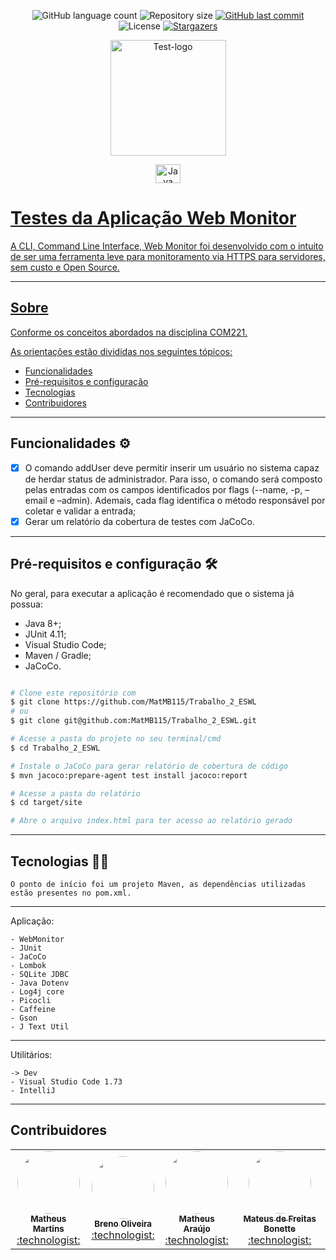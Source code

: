 <p align="center">
  <img alt="GitHub language count" src="https://img.shields.io/github/languages/count/MatMB115/Trabalho_2_ESWL?color=%2304D361">

<img alt="Repository size" src="https://img.shields.io/github/repo-size/MatMB115/Trabalho_2_ESWL">

<a href="https://github.com/darlosss/repime/commits/main">
    <img alt="GitHub last commit" src="https://img.shields.io/github/last-commit/MatMB115/Trabalho_2_ESWL">
  </a>

<img alt="License" src="https://img.shields.io/badge/license-MIT-brightgreen">
   <a href="https://github.com/MatMB115/Trabalho_2_ESWL/targazers">
    <img alt="Stargazers" src="https://img.shields.io/github/stars/MatMB115/Trabalho_2_ESWL?style=social">
  </a>
</p>

<p align="center">
  <a href="https://github.com/MatMB115/Trabalho_2_ESWL">
    <img src="https://miro.medium.com/max/460/1*ahIiDbsR6s9XgR45nJJ5DA.png" height="185" width="185" alt="Test-logo" />
  </a>
</p>

<p align="center">
    <a href="https://www.java.com/pt-BR">
        <img align="center" alt="Java" height="30" width="40" src="https://cdn.jsdelivr.net/gh/devicons/devicon/icons/java/java-original-wordmark.svg">
</p>

# Testes da Aplicação Web Monitor

A CLI, Command Line Interface, Web Monitor foi desenvolvido com o intuito de ser uma ferramenta leve para monitoramento via HTTPS para servidores, sem custo e Open Source.

---

## Sobre

Conforme os conceitos abordados na disciplina COM221.

As orientações estão divididas nos seguintes tópicos:

- [Funcionalidades](#funcionalidades-gear)
- [Pré-requisitos e configuração](#pré-requisitos-e-configuração-hammer_and_wrench)
- [Tecnologias](#tecnologias-technologist)
- [Contribuidores](#contribuidores)

---

## Funcionalidades :gear:

 - [x] O comando addUser deve permitir inserir um usuário no sistema capaz de herdar status de administrador. Para isso, o comando será composto pelas entradas com os campos identificados por flags (--name, -p, –email e –admin). Ademais, cada flag identifica o método responsável por coletar e validar a entrada;
 - [x] Gerar um relatório da cobertura de testes com JaCoCo.

---

## Pré-requisitos e configuração :hammer_and_wrench:
No geral, para executar a aplicação é recomendado que o sistema já possua:

  - Java 8+;
  - JUnit 4.11;
  - Visual Studio Code;
  - Maven / Gradle;
  - JaCoCo.

```bash

# Clone este repositório com
$ git clone https://github.com/MatMB115/Trabalho_2_ESWL
# ou
$ git clone git@github.com:MatMB115/Trabalho_2_ESWL.git

# Acesse a pasta do projeto no seu terminal/cmd
$ cd Trabalho_2_ESWL

# Instale o JaCoCo para gerar relatório de cobertura de código
$ mvn jacoco:prepare-agent test install jacoco:report

# Acesse a pasta do relatório
$ cd target/site

# Abre o arquivo index.html para ter acesso ao relatório gerado

```

---

## Tecnologias :technologist:
    O ponto de início foi um projeto Maven, as dependências utilizadas estão presentes no pom.xml. 
    
---

Aplicação:

    - WebMonitor
    - JUnit
    - JaCoCo
    - Lombok
    - SQLite JDBC
    - Java Dotenv
    - Log4j core
    - Picocli
    - Caffeine
    - Gson
    - J Text Util
    
---

Utilitários:

    -> Dev
    - Visual Studio Code 1.73
    - IntelliJ
---  

## Contribuidores

<table>
  <tr>
    <td align="center"><a href="https://github.com/MatMB115"><img style="border-radius: 50%;" src="https://avatars.githubusercontent.com/u/63670910?v=4" width="100px;" alt=""/><br /><sub><b>Matheus Martins</b></sub></a><br /><a href="https://github.com/MatMB115?tab=repositories" title="Minesweep">:technologist:</a></td>
    <td align="center"><a href="https://github.com/ODBreno"><img style="border-radius: 50%;" src="https://avatars.githubusercontent.com/u/92598517?v=4" width="100px;" alt=""/><br /><sub><b>Breno Oliveira</b></sub></a><br /><a href="https://github.com/MatMB115/repime" title="RepiMe">:technologist:</a></td>
    <td align="center"><a href="https://github.com/moohbr"><img style="border-radius: 50%;" src="https://avatars.githubusercontent.com/u/48070411?v=4" width="100px;" alt=""/><br /><sub><b>Matheus Araújo</b></sub></a><br /><a href="https://github.com/thais-souza311" title="RepiMe">:technologist:</a></td>
    <td align="center"><a href="https://github.com/mateusbonette00"><img style="border-radius: 50%;" src="https://avatars.githubusercontent.com/u/67030818?v=4" width="100px;" alt=""/><br /><sub><b>Mateus de Freitas Bonette</b></sub></a><br /><a href="https://github.com/omateusluz" title="RepiMe">:technologist:</a></td>
  </tr>
</table>
